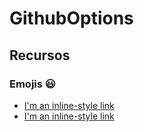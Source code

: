 # GithubOptions

## Recursos

### Emojis :smiley:


* [I'm an inline-style link](https://github.com/ikatyang/emoji-cheat-sheet)
* [I'm an inline-style link](https://gist.github.com/rxaviers/7360908)

